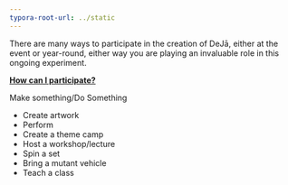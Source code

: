 ```yaml
---
typora-root-url: ../static
---
```


There are many ways to participate in the creation of DeJā,  either at the event or year-round, either way you are playing an invaluable role in this ongoing experiment.



**<u>How can I participate?</u>**

Make something/Do Something

- Create artwork
- Perform
- Create a theme camp
- Host a workshop/lecture
- Spin a set
- Bring a mutant vehicle
- Teach a class

